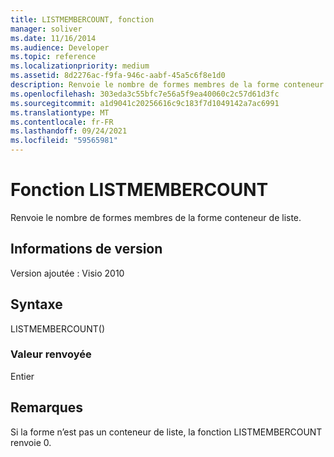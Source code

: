 ```yaml
---
title: LISTMEMBERCOUNT, fonction
manager: soliver
ms.date: 11/16/2014
ms.audience: Developer
ms.topic: reference
ms.localizationpriority: medium
ms.assetid: 8d2276ac-f9fa-946c-aabf-45a5c6f8e1d0
description: Renvoie le nombre de formes membres de la forme conteneur de liste.
ms.openlocfilehash: 303eda3c55bfc7e56a5f9ea40060c2c57d61d3fc
ms.sourcegitcommit: a1d9041c20256616c9c183f7d1049142a7ac6991
ms.translationtype: MT
ms.contentlocale: fr-FR
ms.lasthandoff: 09/24/2021
ms.locfileid: "59565981"
---
```

# <a name="listmembercount-function"></a>Fonction LISTMEMBERCOUNT

Renvoie le nombre de formes membres de la forme conteneur de liste.
  
## <a name="version-information"></a>Informations de version

Version ajoutée : Visio 2010
 
  
## <a name="syntax"></a>Syntaxe

LISTMEMBERCOUNT()
  
### <a name="return-value"></a>Valeur renvoyée

Entier
  
## <a name="remarks"></a>Remarques

Si la forme n’est pas un conteneur de liste, la fonction LISTMEMBERCOUNT renvoie 0.
  

